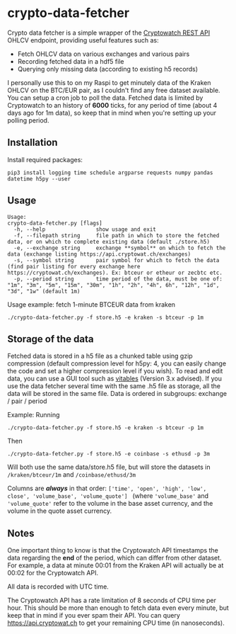 # crypto-data-fetcher

Crypto data fetcher is a simple wrapper of the [Cryptowatch REST API](https://cryptowat.ch/docs/api) OHLCV endpoint, providing useful features such as:

- Fetch OHLCV data on various exchanges and various pairs
- Recording fetched data in a hdf5 file
- Querying only missing data (according to existing h5 records)

I personally use this to on my Raspi to get minutely data of the Kraken OHLCV on the BTC/EUR pair, as I couldn't find any free dataset available. You can setup a cron job to poll the data. Fetched data is limited by Cryptowatch to an history of **6000** ticks, for any period of time (about 4 days ago for 1m data), so keep that in mind when you're setting up your polling period.

## Installation

Install required packages:

```
pip3 install logging time schedule argparse requests numpy pandas datetime h5py --user
```

## Usage

```
Usage:
crypto-data-fetcher.py [flags]
  -h, --help                show usage and exit
  -f, --filepath string     file path in which to store the fetched data, or on which to complete existing data (default ./store.h5)
  -e, --exchange string     exchange **symbol** on which to fetch the data (exchange listing https://api.cryptowat.ch/exchanges)
  -s, --symbol string       pair symbol for which to fetch the data (find pair listing for every exchange here https://cryptowat.ch/exchanges). Ex: btceur or etheur or zecbtc etc.
  -p, --period string       time period of the data, must be one of: "1m", "3m", "5m", "15m", "30m", "1h", "2h", "4h", 6h", "12h", "1d", "3d", "1w" (default 1m)
```

Usage example: fetch 1-minute BTCEUR data from kraken
```
./crypto-data-fetcher.py -f store.h5 -e kraken -s btceur -p 1m
```

## Storage of the data

Fetched data is stored in a h5 file as a chunked table using gzip compression (default compression level for h5py: 4, you can easily change the code and set a higher compression level if you wish). To read and edit data, you can use a GUI tool such as [vitables](http://vitables.org/) (Version 3.x advised). If you use the data fetcher several time with the same .h5 file as storage, all the data will be stored in the same file. Data is ordered in subgroups: exchange / pair / period

Example:
Running 
```
./crypto-data-fetcher.py -f store.h5 -e kraken -s btceur -p 1m
```
Then
```
./crypto-data-fetcher.py -f store.h5 -e coinbase -s ethusd -p 3m
```
Will both use the same data/store.h5 file, but will store the datasets in ```/kraken/btceur/1m``` and ```/coinbase/ethusd/3m```

Columns are ***always*** in that order: ```['time', 'open', 'high', 'low', close', 'volume_base', 'volume_quote'] ``` (where ```'volume_base'``` and  ``` 'volume_quote'```
refer to the volume in the base asset currency, and the volume in the quote asset currency.

## Notes

One important thing to know is that the Cryptowatch API timestamps the data regarding the **end** of the period, which can differ from other dataset. For example, a data at minute 00:01 from the Kraken API will actually be at 00:02 for the Cryptowatch API. 

All data is recorded with UTC time.

The Cryptowatch API has a rate limitation of 8 seconds of CPU time per hour. This should be more than enough to fetch data even every minute, but keep that in mind if you ever spam their API. You can query https://api.cryptowat.ch to get your remaining CPU time (in nanoseconds).
